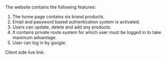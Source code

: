 The website contains the following features:
1. The home page contains six brand products.
2. Email and password based authentication system is activated.
3. Users can update, delete and add any products.
4. It contains private route system for which user must be logged in to take maximum advantage.
5. User can log in by google.

Client side live link:
